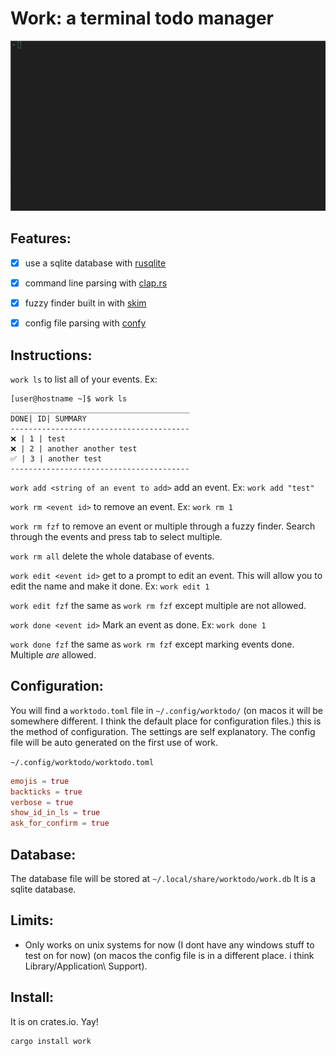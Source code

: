 # Work: a terminal todo manager

![screencapture](https://raw.githubusercontent.com/g-w1/work/master/pics/out.gif)

## Features:

- [x] use a sqlite database with [rusqlite](https://docs.rs/rusqlite/0.23.1/rusqlite/)

- [x] command line parsing with [clap.rs](https://clap.rs)

- [x] fuzzy finder built in with [skim](https://github.com/lotabout/skim)

- [x] config file parsing with [confy](https://crates.io/crates/confy)

## Instructions:

``work ls`` to list all of your events.
Ex:
```
[user@hostname ~]$ work ls
________________________________________
DONE| ID| SUMMARY
----------------------------------------
❌ | 1 | test
❌ | 2 | another another test
✅ | 3 | another test
----------------------------------------
```

``work add <string of an event to add>`` add an event. Ex: ``work add "test"``

``work rm <event id>`` to remove an event. Ex: ``work rm 1``

``work rm fzf`` to remove an event or multiple through a fuzzy finder. Search through the events and press tab to select multiple.

``work rm all`` delete the whole database of events.

``work edit <event id>`` get to a prompt to edit an event. This will allow you to edit the name and make it done. Ex: ``work edit 1``

``work edit fzf`` the same as ``work rm fzf`` except multiple are not allowed.

``work done <event id>`` Mark an event as done. Ex: ``work done 1``

``work done fzf`` the same as ``work rm fzf`` except marking events done. Multiple *are* allowed.

## Configuration:

You will find a `worktodo.toml` file in `~/.config/worktodo/` (on macos it will be somewhere different. I think the default place for configuration files.) this is the method of configuration. The settings are self explanatory. The config file will be auto generated on the first use of work.

``~/.config/worktodo/worktodo.toml``
```toml
emojis = true
backticks = true
verbose = true
show_id_in_ls = true
ask_for_confirm = true
```

## Database:

The database file will be stored at ``~/.local/share/worktodo/work.db`` It is a sqlite database.

## Limits:

- Only works on unix systems for now (I dont have any windows stuff to test on for now) (on macos the config file is in a different place. i think Library/Application\ Support).

## Install:

It is on crates.io. Yay!

```bash
cargo install work
```
